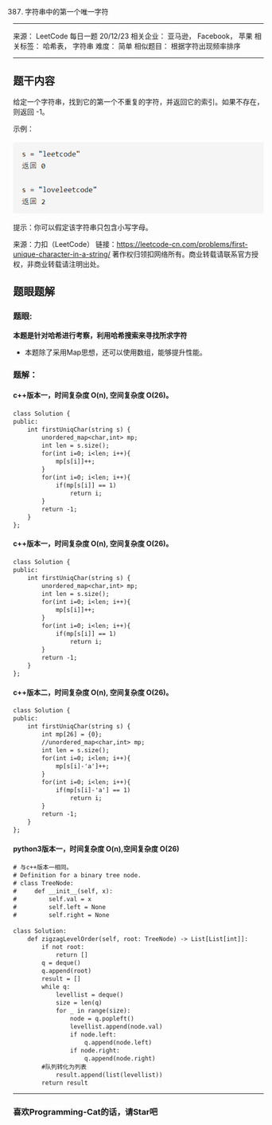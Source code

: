 387. 字符串中的第一个唯一字符
***
来源： LeetCode 每日一题 20/12/23
相关企业： 亚马逊， Facebook， 苹果
相关标签： 哈希表， 字符串
难度： 简单
相似题目：  根据字符出现频率排序
***
## 题干内容
给定一个字符串，找到它的第一个不重复的字符，并返回它的索引。如果不存在，则返回 -1。

示例：

![](https://github.com/jinghehehe/pictures/blob/main/387-1.png)

提示：你可以假定该字符串只包含小写字母。

来源：力扣（LeetCode）
链接：https://leetcode-cn.com/problems/first-unique-character-in-a-string/
著作权归领扣网络所有。商业转载请联系官方授权，非商业转载请注明出处。

## 题眼题解
### 题眼:
**本题是针对哈希进行考察，利用哈希搜索来寻找所求字符**

- 本题除了采用Map思想，还可以使用数组，能够提升性能。


### 题解：
#### c++版本一，时间复杂度 O(n), 空间复杂度 O(26)。
```language
class Solution {
public:
    int firstUniqChar(string s) {
        unordered_map<char,int> mp;
        int len = s.size();
        for(int i=0; i<len; i++){
            mp[s[i]]++;   
        }
        for(int i=0; i<len; i++){
            if(mp[s[i]] == 1)
                return i;
        }
        return -1;
    }
};
```
#### c++版本一，时间复杂度 O(n), 空间复杂度 O(26)。
```language
class Solution {
public:
    int firstUniqChar(string s) {
        unordered_map<char,int> mp;
        int len = s.size();
        for(int i=0; i<len; i++){
            mp[s[i]]++;   
        }
        for(int i=0; i<len; i++){
            if(mp[s[i]] == 1)
                return i;
        }
        return -1;
    }
};
```
#### c++版本二，时间复杂度 O(n), 空间复杂度 O(26)。
```language
class Solution {
public:
    int firstUniqChar(string s) {
        int mp[26] = {0};
        //unordered_map<char,int> mp;
        int len = s.size();
        for(int i=0; i<len; i++){
            mp[s[i]-'a']++;   
        }
        for(int i=0; i<len; i++){
            if(mp[s[i]-'a'] == 1)
                return i;
        }
        return -1;
    }
};
```
#### python3版本一，时间复杂度 O(n),空间复杂度 O(26)
```language
# 与c++版本一相同。
# Definition for a binary tree node.
# class TreeNode:
#     def __init__(self, x):
#         self.val = x
#         self.left = None
#         self.right = None

class Solution:
    def zigzagLevelOrder(self, root: TreeNode) -> List[List[int]]:
        if not root:
            return []
        q = deque()
        q.append(root)
        result = []
        while q:
            levellist = deque()
            size = len(q)
            for _ in range(size):
                node = q.popleft()
                levellist.append(node.val)
                if node.left:
                    q.append(node.left)
                if node.right:
                    q.append(node.right)
	    #队列转化为列表
            result.append(list(levellist))
        return result

```
***

### **喜欢Programming-Cat的话，请Star吧**



